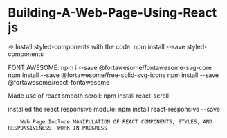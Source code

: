 # Building-A-Web-Page-Using-React js

-> Install styled-components with the code: npm install --save styled-components

FONT AWESOME:  npm i --save @fortawesome/fontawesome-svg-core
               npm install --save @fortawesome/free-solid-svg-icons
               npm install --save @fortawesome/react-fontawesome
               
Made use of react smooth scroll: npm install react-scroll

installed the react responsive module: npm install react-responsive --save
               
        Web Page Include MANIPULATION OF REACT COMPONENTS, STYLES, AND RESPONSIVENESS, WORK IN PROGRESS
